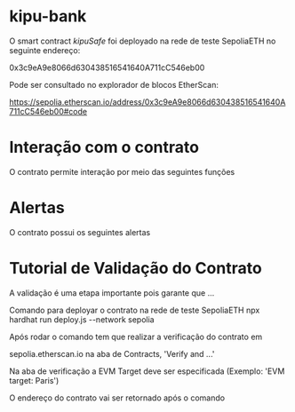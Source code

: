 # kipu-bank
O smart contract *kipuSafe* foi deployado na rede de teste SepoliaETH no seguinte endereço:

0x3c9eA9e8066d630438516541640A711cC546eb00

Pode ser consultado no explorador de blocos EtherScan:

https://sepolia.etherscan.io/address/0x3c9eA9e8066d630438516541640A711cC546eb00#code

# Interação com o contrato

O contrato permite interação por meio das seguintes funções


# Alertas

O contrato possui os seguintes alertas


# Tutorial de Validação do Contrato

A validação é uma etapa importante pois garante que ...

Comando para deployar o contrato na rede de teste SepoliaETH
npx hardhat run deploy.js --network sepolia

Após rodar o comando tem que realizar a verificação do contrato em

sepolia.etherscan.io na aba de Contracts, 'Verify and ...'

Na aba de verificação a EVM Target deve ser especificada (Exemplo: 'EVM target: Paris')

O endereço do contrato vai ser retornado após o comando
